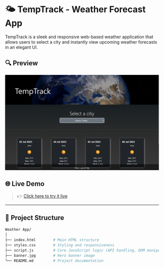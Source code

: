 # 🌤️ TempTrack - Weather Forecast App

TempTrack is a sleek and responsive web-based weather application that allows users to select a city and instantly view upcoming weather forecasts in an elegant UI.

## 🔍 Preview

![Preview](./preview.png)

## 🌐 Live Demo

> 👉 [Click here to try it live](https://temperaturetracker.netlify.app/) 

---

## 📂 Project Structure

```bash
Weather App/
│
├── index.html        # Main HTML structure
├── styles.css        # Styling and responsiveness
├── script.js         # Core JavaScript logic (API handling, DOM manipulation)
├── banner.jpg        # Hero banner image
└── README.md         # Project documentation
